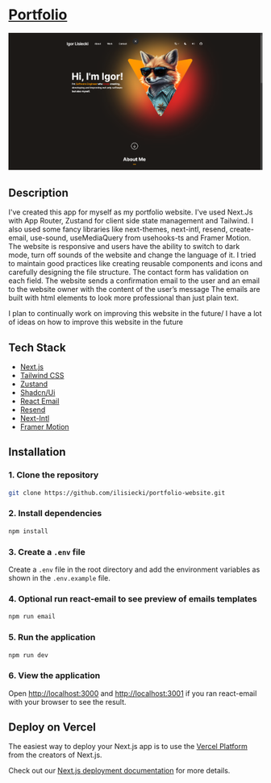 # [Portfolio](https://www.igorlisiecki.pl/)

[![Portfolio](./public/images/screenshot/portfolio-landing-page-screenshot.png)](https://www.igorlisiecki.pl/)

## Description

I've created this app for myself as my portfolio website. I've used Next.Js with App Router, Zustand for client side state management and Tailwind. I also used some fancy libraries like next-themes, next-intl, resend, create-email, use-sound, useMediaQuery from usehooks-ts and Framer Motion.
The website is responsive and users have the ability to switch to dark mode, turn off sounds of the website and change the language of it. I tried to maintain good practices like creating reusable components and icons and carefully designing the file structure. The contact form has validation on each field. The website sends a confirmation email to the user and an email to the website owner with the content of the user’s message The emails are built with html elements to look more professional than just plain text.

I plan to continually work on improving this website in the future/ I have a lot of ideas on how to improve this website in the future

## Tech Stack

- [Next.js](https://nextjs.org)
- [Tailwind CSS](https://tailwindcss.com)
- [Zustand](https://zustand-demo.pmnd.rs/)
- [Shadcn/Ui](https://ui.shadcn.com/)
- [React Email](https://react.email/)
- [Resend](https://resend.com/)
- [Next-Intl](https://next-intl-docs.vercel.app/)
- [Framer Motion](https://www.framer.com/motion/)

## Installation

### 1. Clone the repository

```bash
git clone https://github.com/ilisiecki/portfolio-website.git
```

### 2. Install dependencies

```bash
npm install
```

### 3. Create a `.env` file

Create a `.env` file in the root directory and add the environment variables as shown in the `.env.example` file.

### 4. Optional run react-email to see preview of emails templates

```bash
npm run email
```

### 5. Run the application

```bash
npm run dev
```

### 6. View the application

Open [http://localhost:3000](http://localhost:3000) and [http://localhost:3001](http://localhost:3001) if you ran react-email with your browser to see the result.

## Deploy on Vercel

The easiest way to deploy your Next.js app is to use the [Vercel Platform](https://vercel.com/new?utm_medium=default-template&filter=next.js&utm_source=create-next-app&utm_campaign=create-next-app-readme) from the creators of Next.js.

Check out our [Next.js deployment documentation](https://nextjs.org/docs/deployment) for more details.
